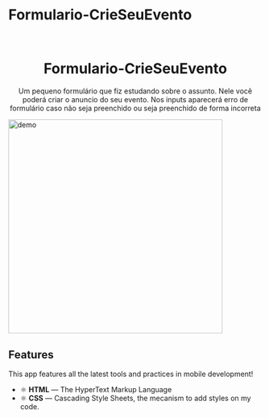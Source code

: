 # Formulario-CrieSeuEvento
<h1 align="center">

<br>
Formulario-CrieSeuEvento
</h1>

<p align="center">Um pequeno formulário que fiz estudando sobre o assunto. 
  Nele você poderá criar o anuncio do seu evento. Nos inputs aparecerá erro de formulário
  caso não seja preenchido ou seja preenchido de forma incorreta</p>

<div>
  <img src="https://imgur.com/434EgWG" alt="demo" height="425">
</div>

## Features
[//]: # (Add the features of your project here:)
This app features all the latest tools and practices in mobile development!

- ⚛️ **HTML** — The HyperText Markup Language  
- ⚛️ **CSS** — Cascading Style Sheets, the mecanism to add styles on my code.
